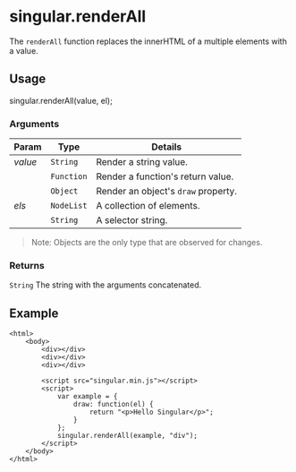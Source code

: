 # singular.renderAll

The `renderAll` function replaces the innerHTML of a multiple elements with a value.

## Usage

singular.renderAll(value, el);

### Arguments

| Param | Type | Details |
| ----- | ---- | ------- |
| _value_ | `String`     | Render a string value. |
|         | `Function`   | Render a function's return value. |
|         | `Object`     | Render an object's `draw` property. |
| _els_   | `NodeList`   | A collection of elements.|
|         | `String`     | A selector string. |


> Note: Objects are the only type that are observed for changes.

### Returns

`String` The string with the arguments concatenated.

## Example

	<html>
		<body>
			<div></div>
			<div></div>
			<div></div>
			
			<script src="singular.min.js"></script>
			<script>
				var example = {
					draw: function(el) {
						return "<p>Hello Singular</p>";
					}
				};
				singular.renderAll(example, "div");
			</script>
		</body>
	</html>
